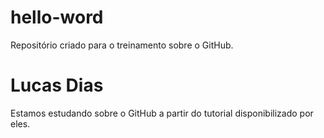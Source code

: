 # hello-word
Repositório criado para o treinamento sobre o GitHub.
# Lucas Dias
Estamos estudando sobre o GitHub a partir do tutorial disponibilizado por eles.
